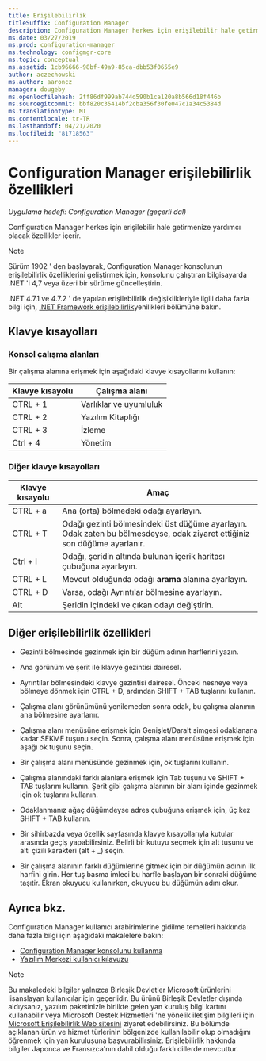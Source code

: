 ```yaml
---
title: Erişilebilirlik
titleSuffix: Configuration Manager
description: Configuration Manager herkes için erişilebilir hale getirme özellikleri hakkında bilgi edinin.
ms.date: 03/27/2019
ms.prod: configuration-manager
ms.technology: configmgr-core
ms.topic: conceptual
ms.assetid: 1cb96666-98bf-49a9-85ca-dbb53f0655e9
author: aczechowski
ms.author: aaroncz
manager: dougeby
ms.openlocfilehash: 2ff86df999ab744d590b1ca120a8b566d18f446b
ms.sourcegitcommit: bbf820c35414bf2cba356f30fe047c1a34c5384d
ms.translationtype: MT
ms.contentlocale: tr-TR
ms.lasthandoff: 04/21/2020
ms.locfileid: "81718563"
---
```

# <a name="accessibility-features-in-configuration-manager"></a>Configuration Manager erişilebilirlik özellikleri

*Uygulama hedefi: Configuration Manager (geçerli dal)*


Configuration Manager herkes için erişilebilir hale getirmenize yardımcı olacak özellikler içerir.

> [!Note]  
> Sürüm 1902 ' den başlayarak, Configuration Manager konsolunun erişilebilirlik özelliklerini geliştirmek için, konsolunu çalıştıran bilgisayarda .NET 'i 4,7 veya üzeri bir sürüme güncelleştirin. <!-- SCCMDocs-pr issue #3228 -->  
> 
> .NET 4.7.1 ve 4.7.2 ' de yapılan erişilebilirlik değişiklikleriyle ilgili daha fazla bilgi için, [.NET Framework erişilebilirlik](https://docs.microsoft.com/dotnet/framework/whats-new/whats-new-in-accessibility)yenilikleri bölümüne bakın.  



## <a name="keyboard-shortcuts"></a>Klavye kısayolları

### <a name="console-workspaces"></a>Konsol çalışma alanları

Bir çalışma alanına erişmek için aşağıdaki klavye kısayollarını kullanın:  

|Klavye kısayolu| Çalışma alanı|
|--------|--------|  
|CTRL + 1| Varlıklar ve uyumluluk|
|CTRL + 2|  Yazılım Kitaplığı|
|CTRL + 3|  İzleme|
|Ctrl + 4|  Yönetim|


### <a name="other-keyboard-shortcuts"></a>Diğer klavye kısayolları

|Klavye kısayolu|  Amaç|
|--------|--------|  
|CTRL + a|Ana (orta) bölmedeki odağı ayarlayın.|
|CTRL + T|Odağı gezinti bölmesindeki üst düğüme ayarlayın. Odak zaten bu bölmesdeyse, odak ziyaret ettiğiniz son düğüme ayarlanır.|
|Ctrl + I|Odağı, şeridin altında bulunan içerik haritası çubuğuna ayarlayın.|
|CTRL + L|Mevcut olduğunda odağı **arama** alanına ayarlayın.|
|CTRL + D|Varsa, odağı Ayrıntılar bölmesine ayarlayın.|
|Alt     |Şeridin içindeki ve çıkan odayı değiştirin.|



## <a name="other-accessibility-features"></a>Diğer erişilebilirlik özellikleri

- Gezinti bölmesinde gezinmek için bir düğüm adının harflerini yazın.

- Ana görünüm ve şerit ile klavye gezintisi dairesel.

- Ayrıntılar bölmesindeki klavye gezintisi dairesel. Önceki nesneye veya bölmeye dönmek için CTRL + D, ardından SHIFT + TAB tuşlarını kullanın.

- Çalışma alanı görünümünü yenilemeden sonra odak, bu çalışma alanının ana bölmesine ayarlanır.

- Çalışma alanı menüsüne erişmek için Genişlet/Daralt simgesi odaklanana kadar SEKME tuşunu seçin. Sonra, çalışma alanı menüsüne erişmek için aşağı ok tuşunu seçin.  

- Bir çalışma alanı menüsünde gezinmek için, ok tuşlarını kullanın.  

- Çalışma alanındaki farklı alanlara erişmek için Tab tuşunu ve SHIFT + TAB tuşlarını kullanın. Şerit gibi çalışma alanının bir alanı içinde gezinmek için ok tuşlarını kullanın.  

- Odaklanmanız ağaç düğümdeyse adres çubuğuna erişmek için, üç kez SHIFT + TAB kullanın.  

- Bir sihirbazda veya özellik sayfasında klavye kısayollarıyla kutular arasında geçiş yapabilirsiniz. Belirli bir kutuyu seçmek için alt tuşunu ve altı çizili karakteri (alt + _) seçin.     

- Bir çalışma alanının farklı düğümlerine gitmek için bir düğümün adının ilk harfini girin. Her tuş basma imleci bu harfle başlayan bir sonraki düğüme taşıtir. Ekran okuyucu kullanırken, okuyucu bu düğümün adını okur.



## <a name="see-also"></a>Ayrıca bkz.

Configuration Manager kullanıcı arabirimlerine gidilme temelleri hakkında daha fazla bilgi için aşağıdaki makalelere bakın:
- [Configuration Manager konsolunu kullanma](../servers/manage/admin-console.md)  
- [Yazılım Merkezi kullanıcı kılavuzu](software-center.md)

> [!NOTE]  
> Bu makaledeki bilgiler yalnızca Birleşik Devletler Microsoft ürünlerini lisanslayan kullanıcılar için geçerlidir. Bu ürünü Birleşik Devletler dışında aldıysanız, yazılım paketinizle birlikte gelen yan kuruluş bilgi kartını kullanabilir veya Microsoft Destek Hizmetleri 'ne yönelik iletişim bilgileri için [Microsoft Erişilebilirlik Web sitesini](https://go.microsoft.com/fwlink/?LinkId=8431) ziyaret edebilirsiniz. Bu bölümde açıklanan ürün ve hizmet türlerinin bölgenizde kullanılabilir olup olmadığını öğrenmek için yan kuruluşuna başvurabilirsiniz. Erişilebilirlik hakkında bilgiler Japonca ve Fransızca'nın dahil olduğu farklı dillerde mevcuttur.  

